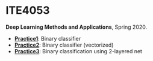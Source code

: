# ITE4053

**Deep Learning Methods and Applications**, Spring 2020.



- [**Practice1**](practice1): Binary classifier
- [**Practice2**](practice2): Binary classifier (vectorized)
- [**Practice3**](practice3): Binary classification using 2-layered net

